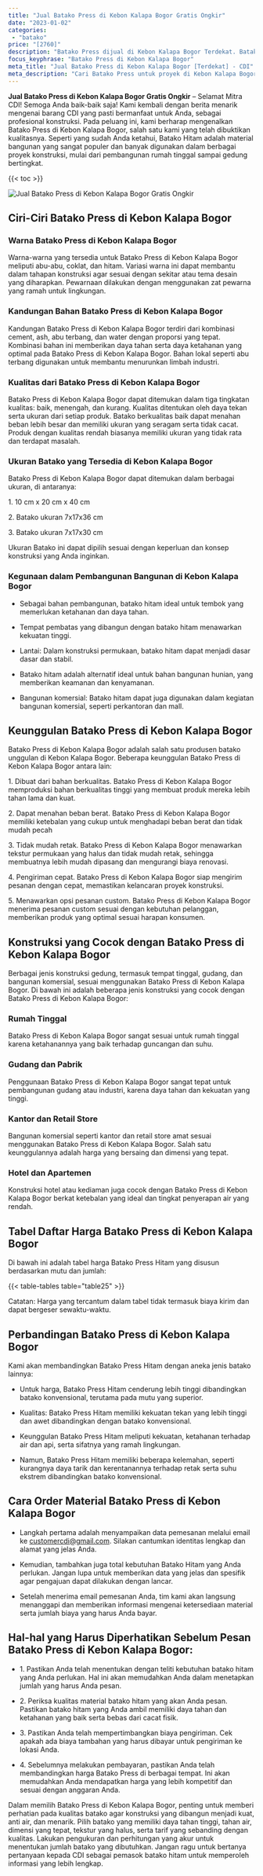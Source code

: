 ```yaml
---
title: "Jual Batako Press di Kebon Kalapa Bogor Gratis Ongkir"
date: "2023-01-02"
categories:
 - "batako"
price: "[2760]"
description: "Batako Press dijual di Kebon Kalapa Bogor Terdekat. Batako Press ini sering digunakan dalam proyek pembangunan sebagai bahan bangunan dinding yang kokoh dan tahan lama. Kontak kami untuk mendapatkan informasi lebih lanjut."
focus_keyphrase: "Batako Press di Kebon Kalapa Bogor"
meta_title: "Jual Batako Press di Kebon Kalapa Bogor [Terdekat] - CDI"
meta_description: "Cari Batako Press untuk proyek di Kebon Kalapa Bogor? Kami memiliki Batako Press berkualitas untuk bahan bangunan dinding. Segera dapatkan penawaran terbaik."
---
```


**Jual Batako Press di Kebon Kalapa Bogor Gratis Ongkir** – Selamat Mitra CDI! Semoga Anda baik-baik saja! Kami kembali dengan berita menarik mengenai barang CDI yang pasti bermanfaat untuk Anda, sebagai profesional konstruksi. Pada peluang ini, kami berharap mengenalkan Batako Press di Kebon Kalapa Bogor, salah satu kami yang telah dibuktikan kualitasnya. Seperti yang sudah Anda ketahui, Batako Hitam adalah material bangunan yang sangat populer dan banyak digunakan dalam berbagai proyek konstruksi, mulai dari pembangunan rumah tinggal sampai gedung bertingkat.

{{< toc >}}

![Jual Batako Press di Kebon Kalapa Bogor Gratis Ongkir](/images/batako/batako-press-04.jpg)

## Ciri-Ciri Batako Press di Kebon Kalapa Bogor

### Warna Batako Press di Kebon Kalapa Bogor

Warna-warna yang tersedia untuk Batako Press di Kebon Kalapa Bogor meliputi abu-abu, coklat, dan hitam. Variasi warna ini dapat membantu dalam tahapan konstruksi agar sesuai dengan sekitar atau tema desain yang diharapkan. Pewarnaan dilakukan dengan menggunakan zat pewarna yang ramah untuk lingkungan.

### Kandungan Bahan Batako Press di Kebon Kalapa Bogor

Kandungan Batako Press di Kebon Kalapa Bogor terdiri dari kombinasi cement, ash, abu terbang, dan water dengan proporsi yang tepat. Kombinasi bahan ini memberikan daya tahan serta daya ketahanan yang optimal pada Batako Press di Kebon Kalapa Bogor. Bahan lokal seperti abu terbang digunakan untuk membantu menurunkan limbah industri.

### Kualitas dari Batako Press di Kebon Kalapa Bogor

Batako Press di Kebon Kalapa Bogor dapat ditemukan dalam tiga tingkatan kualitas: baik, menengah, dan kurang. Kualitas ditentukan oleh daya tekan serta ukuran dari setiap produk. Batako berkualitas baik dapat menahan beban lebih besar dan memiliki ukuran yang seragam serta tidak cacat. Produk dengan kualitas rendah biasanya memiliki ukuran yang tidak rata dan terdapat masalah.

### Ukuran Batako yang Tersedia di Kebon Kalapa Bogor

Batako Press di Kebon Kalapa Bogor dapat ditemukan dalam berbagai ukuran, di antaranya:

1\. 10 cm x 20 cm x 40 cm

2\. Batako ukuran 7x17x36 cm

3\. Batako ukuran 7x17x30 cm

Ukuran Batako ini dapat dipilih sesuai dengan keperluan dan konsep konstruksi yang Anda inginkan.

### Kegunaan dalam Pembangunan Bangunan di Kebon Kalapa Bogor

*   Sebagai bahan pembangunan, batako hitam ideal untuk tembok yang memerlukan ketahanan dan daya tahan.

*   Tempat pembatas yang dibangun dengan batako hitam menawarkan kekuatan tinggi.

*   Lantai: Dalam konstruksi permukaan, batako hitam dapat menjadi dasar dasar dan stabil.

*   Batako hitam adalah alternatif ideal untuk bahan bangunan hunian, yang memberikan keamanan dan kenyamanan.

*   Bangunan komersial: Batako hitam dapat juga digunakan dalam kegiatan bangunan komersial, seperti perkantoran dan mall.

## Keunggulan Batako Press di Kebon Kalapa Bogor

Batako Press di Kebon Kalapa Bogor adalah salah satu produsen batako unggulan di Kebon Kalapa Bogor. Beberapa keunggulan Batako Press di Kebon Kalapa Bogor antara lain:

1\.  Dibuat dari bahan berkualitas. Batako Press di Kebon Kalapa Bogor memproduksi bahan berkualitas tinggi yang membuat produk mereka lebih tahan lama dan kuat.

2\.  Dapat menahan beban berat. Batako Press di Kebon Kalapa Bogor memiliki ketebalan yang cukup untuk menghadapi beban berat dan tidak mudah pecah

3\.  Tidak mudah retak. Batako Press di Kebon Kalapa Bogor menawarkan tekstur permukaan yang halus dan tidak mudah retak, sehingga membuatnya lebih mudah dipasang dan mengurangi biaya renovasi.

4\.  Pengiriman cepat. Batako Press di Kebon Kalapa Bogor siap mengirim pesanan dengan cepat, memastikan kelancaran proyek konstruksi.

5\.  Menawarkan opsi pesanan custom. Batako Press di Kebon Kalapa Bogor menerima pesanan custom sesuai dengan kebutuhan pelanggan, memberikan produk yang optimal sesuai harapan konsumen.

## Konstruksi yang Cocok dengan Batako Press di Kebon Kalapa Bogor

Berbagai jenis konstruksi gedung, termasuk tempat tinggal, gudang, dan bangunan komersial, sesuai menggunakan Batako Press di Kebon Kalapa Bogor. Di bawah ini adalah beberapa jenis konstruksi yang cocok dengan Batako Press di Kebon Kalapa Bogor:

### Rumah Tinggal

Batako Press di Kebon Kalapa Bogor sangat sesuai untuk rumah tinggal karena ketahanannya yang baik terhadap guncangan dan suhu.

### Gudang dan Pabrik

Penggunaan Batako Press di Kebon Kalapa Bogor sangat tepat untuk pembangunan gudang atau industri, karena daya tahan dan kekuatan yang tinggi.

### Kantor dan Retail Store

Bangunan komersial seperti kantor dan retail store amat sesuai menggunakan Batako Press di Kebon Kalapa Bogor. Salah satu keunggulannya adalah harga yang bersaing dan dimensi yang tepat.

### Hotel dan Apartemen

Konstruksi hotel atau kediaman juga cocok dengan Batako Press di Kebon Kalapa Bogor berkat ketebalan yang ideal dan tingkat penyerapan air yang rendah.

## Tabel Daftar Harga Batako Press di Kebon Kalapa Bogor

Di bawah ini adalah tabel harga Batako Press Hitam yang disusun berdasarkan mutu dan jumlah:

{{< table-tables table="table25" >}}

Catatan: Harga yang tercantum dalam tabel tidak termasuk biaya kirim dan dapat bergeser sewaktu-waktu.

## Perbandingan Batako Press di Kebon Kalapa Bogor

Kami akan membandingkan Batako Press Hitam dengan aneka jenis batako lainnya:

*   Untuk harga, Batako Press Hitam cenderung lebih tinggi dibandingkan batako konvensional, terutama pada mutu yang superior.

*   Kualitas: Batako Press Hitam memiliki kekuatan tekan yang lebih tinggi dan awet dibandingkan dengan batako konvensional.

*   Keunggulan Batako Press Hitam meliputi kekuatan, ketahanan terhadap air dan api, serta sifatnya yang ramah lingkungan.

*   Namun, Batako Press Hitam memiliki beberapa kelemahan, seperti kurangnya daya tarik dan kerentanannya terhadap retak serta suhu ekstrem dibandingkan batako konvensional.

## Cara Order Material Batako Press di Kebon Kalapa Bogor

*   Langkah pertama adalah menyampaikan data pemesanan melalui email ke customercdi@gmail.com. Silakan cantumkan identitas lengkap dan alamat yang jelas Anda.

*   Kemudian, tambahkan juga total kebutuhan Batako Hitam yang Anda perlukan. Jangan lupa untuk memberikan data yang jelas dan spesifik agar pengajuan dapat dilakukan dengan lancar.

*   Setelah menerima email pemesanan Anda, tim kami akan langsung menanggapi dan memberikan informasi mengenai ketersediaan material serta jumlah biaya yang harus Anda bayar.

## Hal-hal yang Harus Diperhatikan Sebelum Pesan Batako Press di Kebon Kalapa Bogor:

*   1\. Pastikan Anda telah menentukan dengan teliti kebutuhan batako hitam yang Anda perlukan. Hal ini akan memudahkan Anda dalam menetapkan jumlah yang harus Anda pesan.

*   2\. Periksa kualitas material batako hitam yang akan Anda pesan. Pastikan batako hitam yang Anda ambil memiliki daya tahan dan ketahanan yang baik serta bebas dari cacat fisik.

*   3\. Pastikan Anda telah mempertimbangkan biaya pengiriman. Cek apakah ada biaya tambahan yang harus dibayar untuk pengiriman ke lokasi Anda.

*   4\. Sebelumnya melakukan pembayaran, pastikan Anda telah membandingkan harga Batako Press di berbagai tempat. Ini akan memudahkan Anda mendapatkan harga yang lebih kompetitif dan sesuai dengan anggaran Anda.

Dalam memilih Batako Press di Kebon Kalapa Bogor, penting untuk memberi perhatian pada kualitas batako agar konstruksi yang dibangun menjadi kuat, anti air, dan menarik. Pilih batako yang memiliki daya tahan tinggi, tahan air, dimensi yang tepat, tekstur yang halus, serta tarif yang sebanding dengan kualitas. Lakukan pengukuran dan perhitungan yang akur untuk menentukan jumlah batako yang dibutuhkan. Jangan ragu untuk bertanya pertanyaan kepada CDI sebagai pemasok batako hitam untuk memperoleh informasi yang lebih lengkap.